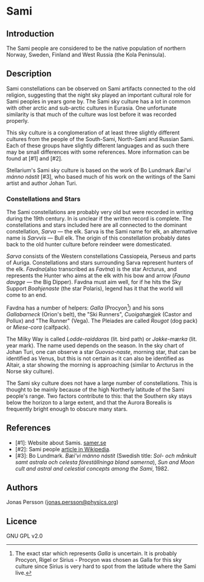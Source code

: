 # Sami

## Introduction

The Sami people are considered to be the native population of northern Norway, Sweden, Finland and West Russia (the Kola Peninsula).

## Description

Sami constellations can be observed on Sami artifacts connected to the old religion, suggesting that the night sky played an important cultural role for Sami peoples in years gone by. The Sami sky culture has a lot in common with other arctic and sub-arctic cultures in Eurasia. One unfortunate similarity is that much of the culture was lost before it was recorded properly.

This sky culture is a conglomeration of at least three slightly different cultures from the people of the South-Sami, North-Sami and Russian Sami. Each of these groups have slightly different languages and as such there may be small differences with some references. More information can be found at [#1] and [#2].

Stellarium's Sami sky culture is based on the work of Bo Lundmark *Bæi'vi mánno nástit* [#3], who based much of his work on the writings of the Sami artist and author Johan Turi.

### Constellations and Stars

The Sami constellations are probably very old but were recorded in writing during the 19th century. In is unclear if the written record is complete. The constellations and stars included here are all connected to the dominant constellation, _Sarva_ — the elk. Sarva is the Sami name for elk, an alternative name is _Sarvvis_ — Bull elk. The origin of this constellation probably dates back to the old hunter culture before reindeer were domesticated.

_Sarva_ consists of the Western constellations Cassiopeia, Perseus and parts of Auriga. Constellations and stars surrounding Sarva represent hunters of the elk. _Favdna_(also transcribed as _Favtna_) is the star Arcturus, and represents the Hunter who aims at the elk with his bow and arrow (_Fauna davgge_ — the Big Dipper). Favdna must aim well, for if he hits the Sky Support _Boahjenaste_ (the star Polaris), legend has it that the world will come to an end.

Favdna has a number of helpers: _Galla_ (Procyon[^1]) and his sons _Gallabarneck_ (Orion's belt), the "Ski Runners", _Cuoigahægjek_ (Castor and Pollux) and "The Runner" (Vega). The Pleiades are called _Rougot_ (dog pack) or _Miese-cora_ (calfpack).

The Milky Way is called _Lodde-raiddaras_ (lit. bird path) or _Jakke-mærka_ (lit. year mark). The name used depends on the season. In the sky chart of Johan Turi, one can observe a star _Guovso-naste_, morning star, that can be identified as Venus, but this is not certain as it can also be identified as Altair, a star showing the morning is approaching (similar to Arcturus in the Norse sky culture).

The Sami sky culture does not have a large number of constellations. This is thought to be mainly because of the high Northerly latitude of the Sami people's range. Two factors contribute to this: that the Southern sky stays below the horizon to a large extent, and that the Aurora Borealis is frequently bright enough to obscure many stars.

[^1]: The exact star which represents _Galla_ is uncertain. It is probably Procyon, Rigel or Sirius - Procyon was chosen as Galla for this sky culture since Sirius is very hard to spot from the latitude where the Sami live.

## References

- [#1]: Website about Samis. [samer.se](http://samer.se/english)
- [#2]: Sami people [article in Wikipedia](http://en.wikipedia.org/wiki/Sami_people).
- [#3]: Bo Lundmark. *Bæi'vi mánno nástit* (Swedish title: *Sol- och månkult samt astrala och celesta föreställninga bland samerna*), *Sun and Moon cult and astral and celestial concepts among the Sami*, 1982.

## Authors

Jonas Persson (jonas.persson@physics.org)

## Licence

GNU GPL v2.0
